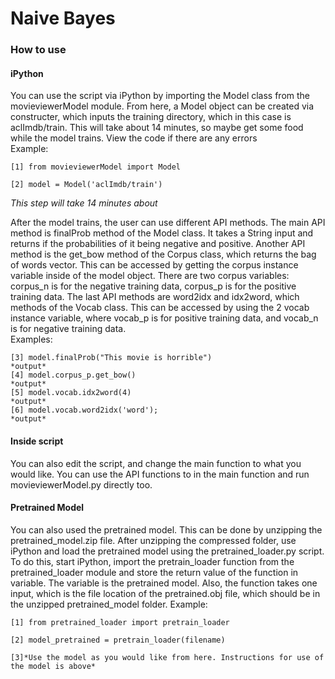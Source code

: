 # Naive Bayes
### How to use
#### iPython
You can use the script via iPython by importing the Model class from the movieviewerModel module. From here, a Model object can be created via constructer, which inputs the training directory, which in this case is aclImdb/train. This will take about 14 minutes, so maybe get some food while the model trains. View the code if there are any errors  
Example:
```
[1] from movieviewerModel import Model

[2] model = Model('aclImdb/train')
```
*This step will take 14 minutes about*  

After the model trains, the user can use different API methods. The main API method is finalProb method of the Model class. It takes a String input and returns if the probabilities of it being negative and positive. Another API method is the get_bow method of the Corpus class, which returns the bag of words vector. This can be accessed by getting the corpus instance variable inside of the model object. There are two corpus variables: corpus_n is for the negative training data, corpus_p is for the positive training data. The last API methods are word2idx and idx2word, which methods of the Vocab class. This can be accessed by using the 2 vocab instance variable, where vocab_p is for positive training data, and vocab_n is for negative training data.  
Examples:
```
[3] model.finalProb("This movie is horrible")
*output*
[4] model.corpus_p.get_bow()
*output*
[5] model.vocab.idx2word(4)
*output*
[6] model.vocab.word2idx('word');
*output*
```
#### Inside script
You can also edit the script, and change the main function to what you would like. You can use the API functions to in the main function and run movieviewerModel.py directly too.
#### Pretrained Model
You can also used the pretrained model. This can be done by unzipping the pretrained_model.zip file. After unzipping the compressed folder, use iPython and load the pretrained model using the pretrained_loader.py script. To do this, start iPython, import the pretrain_loader function from the pretrained_loader module and store the return value of the function in variable. The variable is the pretrained model. Also, the function takes one input, which is the file location of the pretrained.obj file, which should be in the unzipped pretrained_model folder.
Example:
```
[1] from pretrained_loader import pretrain_loader

[2] model_pretrained = pretrain_loader(filename)

[3]*Use the model as you would like from here. Instructions for use of the model is above*
```